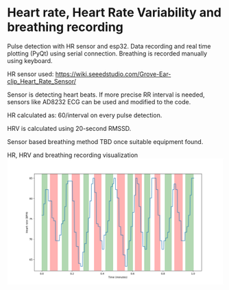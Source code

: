 # Heart rate, Heart Rate Variability and breathing recording

Pulse detection with HR sensor and esp32. Data recording and real time plotting (PyQt) using serial connection. Breathing is recorded manually using keyboard.

HR sensor used: https://wiki.seeedstudio.com/Grove-Ear-clip_Heart_Rate_Sensor/

Sensor is detecting heart beats. If more precise RR interval is needed, sensors like AD8232 ECG can be used and modified to the code.

HR calculated as: 60/interval on every pulse detection.

HRV is calculated using 20-second RMSSD.

Sensor based breathing method TBD once suitable equipment found.

HR, HRV and breathing recording visualization
![alt text](hr_breathing.png)

